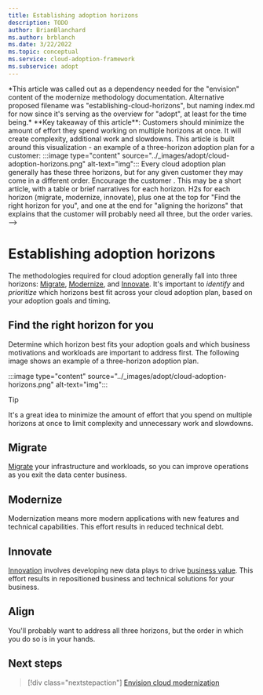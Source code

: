 ```yaml
---
title: Establishing adoption horizons
description: TODO
author: BrianBlanchard
ms.author: brblanch
ms.date: 3/22/2022
ms.topic: conceptual
ms.service: cloud-adoption-framework
ms.subservice: adopt
---
```


<!-->
*This article was called out as a dependency needed for the "envision" content of the modernize methodology documentation. Alternative proposed filename was "establishing-cloud-horizons", but naming index.md for now since it's serving as the overview for "adopt", at least for the time being.*

**Key takeaway of this article**: Customers should minimize the amount of effort they spend working on multiple horizons at once. It will create complexity, additional work and slowdowns.
This article is built around this visualization - an example of a three-horizon adoption plan for a customer:

:::image type="content" source="../_images/adopt/cloud-adoption-horizons.png" alt-text="img":::

Every cloud adoption plan generally has these three horizons, but for any given customer they may come in a different order.

Encourage the customer .

This may be a short article, with a table or brief narratives for each horizon. H2s for each horizon (migrate, modernize, innovate), plus one at the top for "Find the right horizon for you", and one at the end for "aligning the horizons" that explains that the customer will probably need all three, but the order varies.
-->
# Establishing adoption horizons

The methodologies required for cloud adoption generally fall into three horizons: [Migrate](../../migrate/index.md), [Modernize](index.md), and [Innovate](../../innovate/index.md). It's important to *identify* and *prioritize* which horizons best fit across your cloud adoption plan, based on your adoption goals and timing.

## Find the right horizon for you

Determine which horizon best fits your adoption goals and which business motivations and workloads are important to address first.
The following image shows an example of a three-horizon adoption plan.

:::image type="content" source="../_images/adopt/cloud-adoption-horizons.png" alt-text="img":::



> [!TIP]
> It's a great idea to minimize the amount of effort that you spend on multiple horizons at once to limit complexity and unnecessary work and slowdowns.

## Migrate

[Migrate](../migrate/index.md) your infrastructure and workloads, so you can improve operations as you exit the data center business.

## Modernize

Modernization means more modern applications with new features and technical capabilities. This effort results in reduced technical debt.

## Innovate

[Innovation](../innovate/index.md) involves developing new data plays to drive [business value](../../innovate/business-value.md#what-is-business-value). This effort results in repositioned business and technical solutions for your business.

## Align

You'll probably want to address all three horizons, but the order in which you do so is in your hands.

## Next steps

> [!div class="nextstepaction"]
> [Envision cloud modernization](../modernize/envision-cloud-modernization.md)
